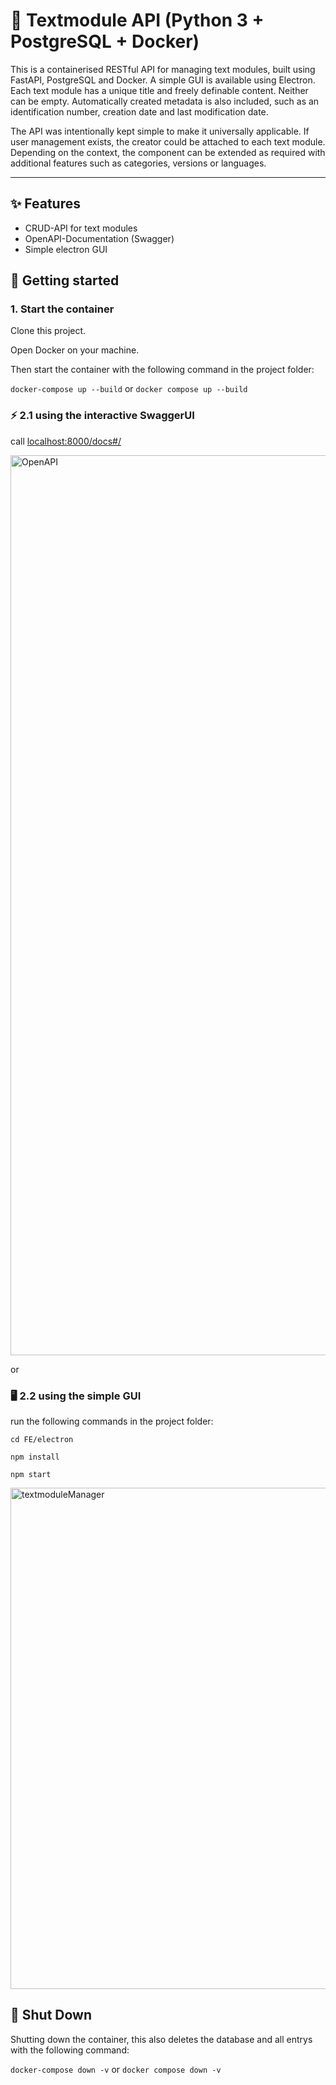 # 🧩 Textmodule API (Python 3 + PostgreSQL + Docker)

This is a containerised RESTful API for managing text modules, built using FastAPI, PostgreSQL and Docker.
A simple GUI is available using Electron.
Each text module has a unique title and freely definable content. Neither can be empty. Automatically created metadata is also included, such as an identification number, creation date and last modification date.

The API was intentionally kept simple to make it universally applicable. If user management exists, the creator could be attached to each text module. Depending on the context, the component can be extended as required with additional features such as categories, versions or languages.

---
## ✨ Features

- CRUD-API for text modules
- OpenAPI-Documentation (Swagger)
- Simple electron GUI

## 🚀 Getting started

### 1. Start the container

Clone this project.

Open Docker on your machine.

Then start the container with the following command in the project folder: 

```docker-compose up --build``` or ```docker compose up --build```

### ⚡ 2.1 using the interactive SwaggerUI

call [localhost:8000/docs#/](http://localhost:8000/docs#/)

<img width="1440" alt="OpenAPI" src="https://github.com/user-attachments/assets/3a63e895-6484-4db6-b70d-53ae9a41aeb5" />

or 

### 🖥️ 2.2 using the simple GUI

run the following commands in the project folder:

```cd FE/electron```

```npm install```

```npm start```

<img width="802" alt="textmoduleManager" src="https://github.com/user-attachments/assets/daf9094f-d39a-4290-b69b-64f71f8c1e49" />

## 🛑 Shut Down

Shutting down the container, this also deletes the database and all entrys with the following command:

```docker-compose down -v``` or ```docker compose down -v```
